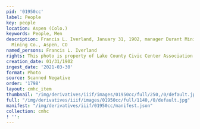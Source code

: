 ```yaml
---
pid: '01950cc'
label: People
key: people
location: Aspen (Colo.)
keywords: People, Men
description: Francis L. Iverland, January 31, 1902, manager Durant Mining Co., Smuggler
  Mining Co., Aspen, CO
named_persons: Francis L. Iverland
rights: This photo is property of Lake County Civic Center Association.
creation_date: 01/31/1902
ingest_date: '2021-03-30'
format: Photo
source: Scanned Negative
order: '1798'
layout: cmhc_item
thumbnail: "/img/derivatives/iiif/images/01950cc/full/250,/0/default.jpg"
full: "/img/derivatives/iiif/images/01950cc/full/1140,/0/default.jpg"
manifest: "/img/derivatives/iiif/01950cc/manifest.json"
collection: cmhc
! '': 
---
```

